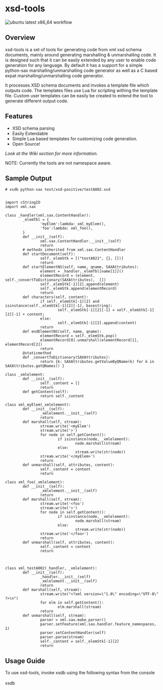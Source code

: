 # xsd-tools
![ubuntu latest x86_64 workflow](https://github.com/QVXLabs/xsd-tools/actions/workflows/cmake.yml/badge.svg)

## Overview ##
xsd-tools is a set of tools for generating code from xml xsd schema documents, mainly around generating marshalling & unmarshalling code. It is designed such that it can be easily extended by any user to enable code generation for any language. By default it has a support for a simple python-sax marshalling/unmarshalling code generator as well as a C based expat marshalling/unmarshalling code generator.

It processes XSD schema documents and invokes a template file which outputs code. The templates files use Lua for scripting withing the template file. Custom user templates can be easily be created to extend the tool to generate different output code.

## Features ##
  * XSD schema parsing
  * Easily Extendable
  * Simple Lua based templates for customizing code generation.
  * Open Source!

_Look at the Wiki section for more information._

NOTE: Currently the tools are not namespace aware.

## Sample Output ##
```
# xsdb python-sax test/xsd-positive/testA002.xsd


import cStringIO
import xml.sax

class _handler(xml.sax.ContentHandler):
        _elemTbl = {
                'myElem':lambda: xml_myElem(),
                'foo':lambda: xml_foo(),
        }
        def __init__(self):
                xml.sax.ContentHandler.__init__(self)
                return
        # methods inherited from xml.sax.ContentHandler
        def startDocument(self):
                self._elemStk = [("testA021", {}, [])]
                return
        def startElementNS(self, name, qname, SAXAttributes):
                element = _handler._elemTbl[name[1]]()
                elementRecord = (element, self._convertToDictionary(SAXAttributes),  [])
                self._elemStk[-1][2].append(element)    
                self._elemStk.append(elementRecord)        
                return
        def characters(self, content): 
                if self._elemStk[-1][2] and isinstance(self._elemStk[-1][2][-1], basestring):
                        self._elemStk[-1][2][-1] = self._elemStk[-1][2][-1] + content;
                else:
                        self._elemStk[-1][2].append(content)
                return
        def endElementNS(self, name, qname):
                elementRecord = self._elemStk.pop()
                elementRecord[0].unmarshall(elementRecord[1], elementRecord[2])
                return
        @staticmethod
        def _convertToDictionary(SAXAttributes):
                return {k: SAXAttributes.getValueByQName(k) for k in SAXAttributes.getQNames() }

class _xmlelement:
        def __init__(self):
                self._content = []
                return
        def getContent(self):
                return self._content

class xml_myElem(_xmlelement):
        def __init__(self):
                _xmlelement.__init__(self)
                return
        def marshall(self, stream):
                stream.write('<myElem')
                stream.write('>')
                for node in self.getContent():
                        if isinstance(node, _xmlelement):
                                node.marshall(stream)
                        else:
                                stream.write(str(node))
                stream.write('</myElem>')
                return
        def unmarshall(self, attributes, content):
                self._content = content
                return

class xml_foo(_xmlelement):
        def __init__(self):
                _xmlelement.__init__(self)
                return
        def marshall(self, stream):
                stream.write('<foo')
                stream.write('>')
                for node in self.getContent():
                        if isinstance(node, _xmlelement):
                                node.marshall(stream)
                        else:
                                stream.write(str(node))
                stream.write('</foo>')
                return
        def unmarshall(self, attributes, content):
                self._content = content
                return



class xml_testA002(_handler, _xmlelement):
        def __init__(self):
                _handler.__init__(self)
                _xmlelement.__init__(self)
                return
        def marshall(self, stream):
                stream.write("<?xml version=\"1.0\" encoding=\"UTF-8\" ?>\n")
                for elm in self.getContent():
                        elm.marshall(stream)
                return
        def unmarshall(self, stream):
                parser = xml.sax.make_parser()
                parser.setFeature(xml.sax.handler.feature_namespaces, 1)
                parser.setContentHandler(self)
                parser.parse(stream)
                self._content = self._elemStk[-1][2]
                return
```
## Usage Guide ##

To use xsd-tools, invoke xsdb using the following syntax from the console
<br><br>
xsdb <template file> <xsd schema file><br>
<br>
<h3>example</h3>
<pre><code># xsdb python-sax testA022.xsd <br>
</code></pre>

## Install Instructions ##

### Requirements ###
The following packages/libs must be available on your system.
  * liblua5.1-0-dev
  * libtinyxml-dev
  * libboost-dev
  * libboost-system-dev
  * libboost-filesystem-dev
  * python
  * scons

On ubuntu/kubuntu systems this can be done by running the following line from a shell.
```
   # sudo apt-get install liblua5.1-0-dev libtinyxml-dev libboost-dev  libboost-system-dev libboost-filesystem-dev scons
```
### Building ###
from a prompt type
```
   # scons
```
### Installing ###
from a prompt type
```
   # sudo scons install
```
### Uninstalling ###
from a prompt type
```
   # sudo scons uninstall
```
